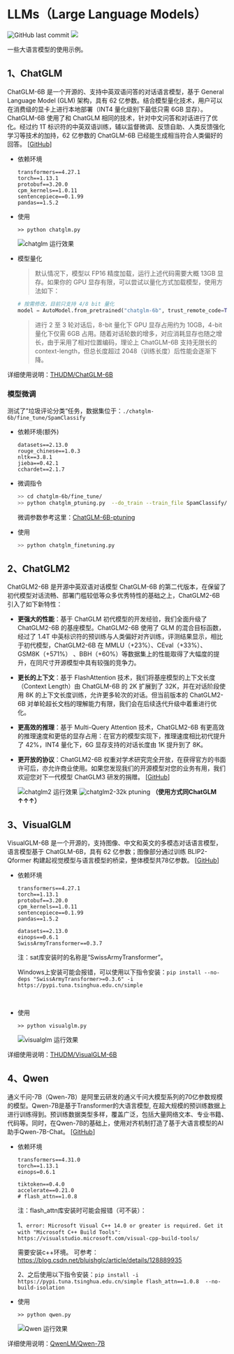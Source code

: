 # LLMs（Large Language Models）
![GitHub last commit](https://img.shields.io/github/last-commit/yaokui2018/LLM)
![](https://img.shields.io/badge/python-3.9-blue)

一些大语言模型的使用示例。

## 1、ChatGLM
ChatGLM-6B 是一个开源的、支持中英双语问答的对话语言模型，基于 General Language Model (GLM) 架构，具有 62 亿参数。结合模型量化技术，用户可以在消费级的显卡上进行本地部署（INT4 量化级别下最低只需 6GB 显存）。ChatGLM-6B 使用了和 ChatGLM 相同的技术，针对中文问答和对话进行了优化。经过约 1T 标识符的中英双语训练，辅以监督微调、反馈自助、人类反馈强化学习等技术的加持，62 亿参数的 ChatGLM-6B 已经能生成相当符合人类偏好的回答。
[[GitHub](https://github.com/THUDM/ChatGLM-6B)]
- 依赖环境
    ```  
  transformers==4.27.1
  torch==1.13.1
  protobuf==3.20.0
  cpm_kernels==1.0.11
  sentencepiece==0.1.99
  pandas==1.5.2
    ```
- 使用
  ```
  >> python chatglm.py
  ```
  ![chatglm 运行效果](imgs/chatglm.png)

- 模型量化
  > 默认情况下，模型以 FP16 精度加载，运行上述代码需要大概 13GB 显存。如果你的 GPU 显存有限，可以尝试以量化方式加载模型，使用方法如下：
  ```python
  # 按需修改，目前只支持 4/8 bit 量化
  model = AutoModel.from_pretrained("chatglm-6b", trust_remote_code=True).quantize(8).half().cuda()
  ```
  > 进行 2 至 3 轮对话后，8-bit 量化下 GPU 显存占用约为 10GB，4-bit 量化下仅需 6GB 占用。随着对话轮数的增多，对应消耗显存也随之增长，由于采用了相对位置编码，理论上 ChatGLM-6B 支持无限长的 context-length，但总长度超过 2048（训练长度）后性能会逐渐下降。
  

详细使用说明：[THUDM/ChatGLM-6B](https://github.com/THUDM/ChatGLM-6B)

### 模型微调
测试了”垃圾评论分类“任务，数据集位于：`./chatglm-6b/fine_tune/SpamClassify`
- 依赖环境(额外)
  ```  
  datasets==2.13.0
  rouge_chinese==1.0.3
  nltk==3.8.1
  jieba==0.42.1
  cchardet==2.1.7
  ```
- 微调指令
  ```bash
  >> cd chatglm-6b/fine_tune/
  >> python chatglm_ptuning.py  --do_train --train_file SpamClassify/train.json  --validation_file SpamClassify/dev.json --prompt_column  content --response_column label --overwrite_cache --model_name_or_path ..\\..\\chatglm-6b --output_dir output/spamclassify-chatglm-6b-pt-4-2e-2 --overwrite_output_dir --max_source_length 64 --max_target_length 64 --per_device_train_batch_size 1 --per_device_eval_batch_size 1 --gradient_accumulation_steps 16 --predict_with_generate --max_steps 300 --logging_steps 10 --save_steps 100 --learning_rate 2e-2 --pre_seq_len 128
  ```
  微调参数参考这里：[ChatGLM-6B-ptuning](https://github.com/THUDM/ChatGLM-6B/blob/main/ptuning/README.md)

- 使用
  ```bash
  >> python chatglm_finetuning.py
  ```


## 2、ChatGLM2
ChatGLM2-6B 是开源中英双语对话模型 ChatGLM-6B 的第二代版本，在保留了初代模型对话流畅、部署门槛较低等众多优秀特性的基础之上，ChatGLM2-6B 引入了如下新特性：

- **更强大的性能**：基于 ChatGLM 初代模型的开发经验，我们全面升级了 ChatGLM2-6B 的基座模型。ChatGLM2-6B 使用了 GLM 的混合目标函数，经过了 1.4T 中英标识符的预训练与人类偏好对齐训练，评测结果显示，相比于初代模型，ChatGLM2-6B 在 MMLU（+23%）、CEval（+33%）、GSM8K（+571%） 、BBH（+60%）等数据集上的性能取得了大幅度的提升，在同尺寸开源模型中具有较强的竞争力。
- **更长的上下文**：基于 FlashAttention 技术，我们将基座模型的上下文长度（Context Length）由 ChatGLM-6B 的 2K 扩展到了 32K，并在对话阶段使用 8K 的上下文长度训练，允许更多轮次的对话。但当前版本的 ChatGLM2-6B 对单轮超长文档的理解能力有限，我们会在后续迭代升级中着重进行优化。
- **更高效的推理**：基于 Multi-Query Attention 技术，ChatGLM2-6B 有更高效的推理速度和更低的显存占用：在官方的模型实现下，推理速度相比初代提升了 42%，INT4 量化下，6G 显存支持的对话长度由 1K 提升到了 8K。
- **更开放的协议**：ChatGLM2-6B 权重对学术研究完全开放，在获得官方的书面许可后，亦允许商业使用。如果您发现我们的开源模型对您的业务有用，我们欢迎您对下一代模型 ChatGLM3 研发的捐赠。
[[GitHub](https://github.com/THUDM/ChatGLM2-6B)]


  ![chatglm2 运行效果](imgs/chatglm2.png)
  ![chatglm2-32k ptuning](imgs/chatglm2-ptuning.png)
**（使用方式同ChatGLM ↑↑↑）**

## 3、VisualGLM
VisualGLM-6B 是一个开源的，支持图像、中文和英文的多模态对话语言模型，语言模型基于 ChatGLM-6B，具有 62 亿参数；图像部分通过训练 BLIP2-Qformer 构建起视觉模型与语言模型的桥梁，整体模型共78亿参数。
[[GitHub](https://github.com/THUDM/VisualGLM-6B)]
- 依赖环境
    ```  
  transformers==4.27.1
  torch==1.13.1
  protobuf==3.20.0
  cpm_kernels==1.0.11
  sentencepiece==0.1.99
  pandas==1.5.2
  
  datasets==2.13.0
  einops==0.6.1
  SwissArmyTransformer==0.3.7
    ```
  注：sat库安装时的名称是“SwissArmyTransformer”。

  Windows上安装可能会报错，可以使用以下指令安装：`pip install --no-deps "SwissArmyTransformer>=0.3.6" -i https://pypi.tuna.tsinghua.edu.cn/simple`

  <br/>

- 使用
  ```
  >> python visualglm.py
  ```
  ![visualglm 运行效果](imgs/visualglm.png)

详细使用说明：[THUDM/VisualGLM-6B](https://github.com/THUDM/VisualGLM-6B)



## 4、Qwen
通义千问-7B（Qwen-7B）是阿里云研发的通义千问大模型系列的70亿参数规模的模型。Qwen-7B是基于Transformer的大语言模型, 在超大规模的预训练数据上进行训练得到。预训练数据类型多样，覆盖广泛，包括大量网络文本、专业书籍、代码等。同时，在Qwen-7B的基础上，使用对齐机制打造了基于大语言模型的AI助手Qwen-7B-Chat。
[[GitHub](https://github.com/QwenLM/Qwen-7B)]
- 依赖环境
    ```  
  transformers==4.31.0
  torch==1.13.1
  einops=0.6.1
  
  tiktoken==0.4.0
  accelerate==0.21.0
  # flash_attn==1.0.8
    ```  

    注：flash_attn库安装时可能会报错（可不装）：

     1、`error: Microsoft Visual C++ 14.0 or greater is required. Get it with "Microsoft C++ Build Tools": https://visualstudio.microsoft.com/visual-cpp-build-tools/`
        
   需要安装c++环境。 可参考：https://blog.csdn.net/bluishglc/article/details/128889935

   2、之后使用以下指令安装：`pip install -i https://pypi.tuna.tsinghua.edu.cn/simple flash_attn==1.0.8  --no-build-isolation`


- 使用
  ```
  >> python qwen.py
  ```
  ![Qwen 运行效果](imgs/qwen.png)
  

详细使用说明：[QwenLM/Qwen-7B](https://github.com/QwenLM/Qwen-7B)
